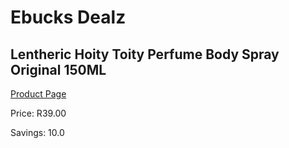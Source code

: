 
# Ebucks Dealz
## Lentheric Hoity Toity Perfume Body Spray Original 150ML
[Product Page](https://www.ebucks.com/web/shop/productSelected.do?prodId=1165475661&catId=1158500262)

Price: R39.00

Savings: 10.0


	